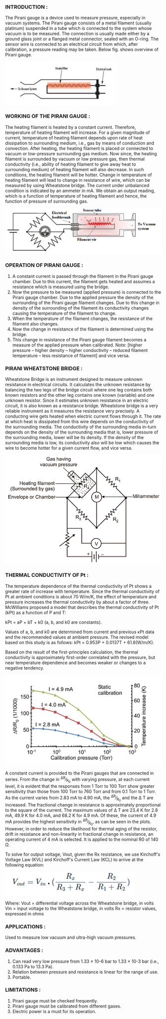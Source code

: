 ### INTRODUCTION :

The Pirani gauge is a device used to measure pressure, especially in vacuum systems. The Pirani gauge consists of a metal filament (usually platinum) suspended in a tube which is connected to the system whose vacuum is to be measured. The connection is usually made either by a ground glass joint or a flanged metal connector, sealed with an O-ring. The sensor wire is connected to an electrical circuit from which, after calibration, a pressure reading may be taken.
Below fig. shows overview of Pirani gauge. 

![1](images/piraniGuage.png)

### WORKING OF THE PIRANI GAUGE : 
The heating filament is heated by a constant current. Therefore, temperature of heating filament will increase. For a given magnitude of current, temperature of heating filament depends upon rate of heat dissipation to surrounding medium, i.e., gas by means of conduction and convection. After heating, the heating filament is placed or connected to vacuum or low-pressure surrounding gas medium. Now since, the heating filament is surrounded by vacuum or low pressure gas, then thermal conductivity (i.e., ability of heating filament to give away heat to surrounding medium) of heating filament will also decrease. In such conditions, the heating filament will be hotter. Change in temperature of heating filament will lead to change in resistance of wire, which can be measured by using Wheatstone bridge. The current under unbalanced condition is indicated by an ammeter in mA. We obtain an output reading, which is a function of temperature of heating filament and hence, the function of pressure of surrounding gas.

![2](images/schematic-diagram-for-Pirani-gauge.png)



### OPERATION OF PIRANI GAUGE :

1.	A constant current is passed through the filament in the Pirani gauge chamber. Due to this current, the filament gets heated and assumes a resistance which is measured using the bridge.
2.	Now the pressure to be measured (applied pressure) is connected to the Pirani gauge chamber. Due to the applied pressure the density of the surrounding of the Pirani gauge filament changes. Due to this change in density of the surrounding of the filament its conductivity changes causing the temperature of the filament to change.
3.	When the temperature of the filament changes, the resistance of the filament also changes.
4.	Now the change in resistance of the filament is determined using the bridge.
5.	This change in resistance of the Pirani gauge filament becomes a measure of the applied pressure when calibrated.
Note: [higher pressure – higher density – higher conductivity – reduced filament temperature – less resistance of filament] and vice versa.


### PIRANI WHEATSTONE BRIDGE : 

Wheatstone Bridge is an instrument designed to measure unknown resistance in electrical circuits. It calculates the unknown resistance by balancing the two legs of the bridge circuit where one leg contains both known resistors and the other leg contains one known (variable) and one unknown resistor. Since it estimates unknown resistance in an electric circuit, it is also known as a resistance bridge. Wheatstone bridge is a very reliable instrument as it measures the resistance very precisely.
A conducting wire gets heated when electric current flows through it. The rate at which heat is dissipated from this wire depends on the conductivity of the surrounding media. 
The conductivity of the surrounding media in-turn depends on the density of the surrounding media that is, lower pressure of the surrounding media, lower will be its density. If the density of the surrounding media is low, its conductivity also will be low which causes the wire to become hotter for a given current flow, and vice versa.

![3](images/Pirani-Gauge.png)


### THERMAL CONDUCTIVITY OF Pt : 

The temperature dependence of the thermal conductivity of Pt shows a greater rate of increase with temperature.  Since the thermal conductivity of Pt at ambient conditions is about 70 W/m/K, the effect of temperature and pressure increases the thermal conductivity by about a factor of three. McWilliams proposed a model that describes the thermal conductivity of Pt (kPt) as a function of P and T: 

kPt = aP + bT + k0 (a, b, and k0 are constants). 

Values of a, b, and k0 are determined from current and previous κPt data and the recommended values at ambient pressure. The revised model based on this study is as follows:
kPt = 0.953P + 0.0137T + 61.8(W/m/K). 

Based on the result of the first-principles calculation, the thermal conductivity is approximately first-order correlated with the pressure, but near temperature dependence and becomes weaker or changes to a negative tendency. 

![3](images/piraniTheoryGraph.png)

A constant current is provided to the Pirani gauges that are connected in series. From the change in <sup>&Delta;R</sup>&frasl;<sub>R<sub>0</sub></sub> with varying  pressure, at each current level, it is evident that the responses from 1 Torr to 100 Torr show greater sensitivity than those from 100 Torr to 760 Torr and from 0.1 Torr to 1 Torr. As the current varies from 2.83 mA to 4.90 mA, the   <sup>&Delta;R</sup>&frasl;<sub>R<sub>0</sub></sub> and the  &Delta; T are increased. The fractional change in resistance is approximately proportional to the square of the current. The maximum values of &Delta; T are 23.4 K for 2.8 mA, 49.9 K for 4.0 mA, and 68.2 K for 4.9 mA. Of these, the current of 4.9 mA provides the highest sensitivity in   <sup>&Delta;R</sup>&frasl;<sub>R<sub>0</sub></sub>, as can be seen in the plots. However, in order to reduce the likelihood for thermal aging of the resistor, drift in resistance and non-linearity in fractional change in resistance, an operating current of 4 mA is selected. It is applied to the nominal R0 of 140 &Omega;. 


To solve for output voltage, Vout, given the Rx resistance, we use Kirchoff's Voltage Law (KVL) and Kirchoff's Current Law (KCL) to arrive at the following equation:

![4](images/formulaVout.png)


Where:
Vout = differential voltage across the Wheatstone bridge, in volts
Vin = input voltage to the Wheatstone bridge, in volts
Rx = resistor values, expressed in ohms


### APPLICATIONS :
Used to measure low vacuum and ultra-high vacuum pressures.

### ADVANTAGES  :

1.	Can read very low pressure from 1.33 × 10-6 bar to 1.33 × 10-3 bar (i.e., 0.133 Pa to 13.3 Pa).
2.	Relation between pressure and resistance is linear for the range of use.
3.	Portable.

### LIMITATIONS :
1.	Pirani gauge must be checked frequently.
2.	Pirani gauge must be calibrated from different gases.
3.	Electric power is a must for its operation.